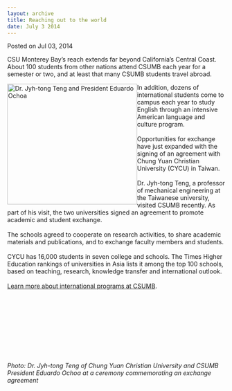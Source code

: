 ```yaml
---
layout: archive
title: Reaching out to the world
date: July 3 2014
---
```





<span class="date">Posted on Jul 03, 2014    </span>
<p>CSU Monterey Bay&#x2019;s reach extends far beyond California&#x2019;s Central
Coast. About 100 students from other nations attend CSUMB each year
for a semester or two, and at least that many CSUMB students travel
abroad.</p>
<p><img alt="Dr. Jyh-tong Teng and President Eduardo Ochoa " src="http://news.csumb.edu/sites/default/files/65/attachments/news/images/cycu_photo_for_web.jpg" style="float:left; width:300px; height:279px">In addition, dozens
of international students come to campus each year to study English
through an intensive American language and culture program.<br>
<br>
Opportunities for exchange have just expanded with the signing of
an agreement with Chung Yuan Christian University (CYCU) in
Taiwan.<br>
<br>
Dr. Jyh-tong Teng, a professor of mechanical engineering at the
Taiwanese university, visited CSUMB recently. As part of his visit,
the two universities signed an agreement to promote academic and
student exchange.<br>
<br>
The schools agreed to cooperate on research activities, to share
academic materials and publications, and to exchange faculty
members and students.<br>
<br>
CYCU has 16,000 students in seven college and schools. The Times
Higher Education rankings of universities in Asia lists it among
the top 100 schools, based on teaching, research, knowledge
transfer and international outlook.<br>
<br>
<a href="http://international.csumb.edu" rel="nofollow">Learn more
about international programs at CSUMB</a>.</br></br></br></br></br></br></br></br></br></br></img></p>
<p class="small"><em>Photo: Dr. Jyh-tong Teng of Chung Yuan
Christian University and CSUMB President Eduardo Ochoa at a
ceremony commemorating an exchange agreement&#xA0;</em></p>
<p>&#xA0;</p>
<p><br>
&#xA0;</br></p>





